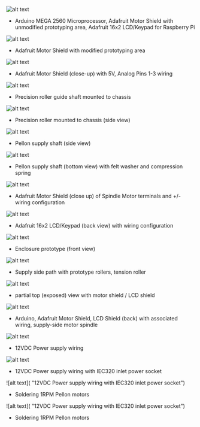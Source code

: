 ![alt text](https://github.com/epiil/open-cleaner/blob/master/photos/photos/2015-06-15%2015.39.20.jpg "Arduino MEGA 2560 Microprocessor, Adafruit Motor Shield with unmodified prototyping area, Adafruit 16x2 LCD/Keypad for Raspberry Pi")

- Arduino MEGA 2560 Microprocessor, Adafruit Motor Shield with unmodified prototyping area, Adafruit 16x2 LCD/Keypad for Raspberry Pi

![alt text](https://github.com/epiil/open-cleaner/blob/master/photos/photos/2015-06-25%2008.51.50.jpg "Adafruit Motor Shield with modified prototyping area")

- Adafruit Motor Shield with modified prototyping area

![alt text](https://github.com/epiil/open-cleaner/blob/master/photos/photos/2015-06-25%2008.54.22.jpg "Adafruit Motor Shield (close-up) with 5V, Analog Pins 1-3 wiring")

- Adafruit Motor Shield (close-up) with 5V, Analog Pins 1-3 wiring

![alt text](https://github.com/epiil/open-cleaner/blob/master/photos/photos/2015-07-09%2012.02.04.jpg "Precision roller guide shaft mounted to chassis")

- Precision roller guide shaft mounted to chassis

![alt text](https://github.com/epiil/open-cleaner/blob/master/photos/photos/2015-07-10%2015.35.20.jpg "Precision roller mounted to chassis (side view)")

- Precision roller mounted to chassis (side view)

![alt text](https://github.com/epiil/open-cleaner/blob/master/photos/photos/2015-07-19%2013.31.36.jpg "Pellon supply shaft (side view))")

- Pellon supply shaft (side view)

![alt text](https://github.com/epiil/open-cleaner/blob/master/photos/photos/2015-07-19%2013.32.18.jpg "Pellon supply shaft (bottom view) with felt washer and compression spring")

- Pellon supply shaft (bottom view) with felt washer and compression spring

![alt text](https://github.com/epiil/open-cleaner/blob/master/photos/photos/2015-07-24%2018.02.10.jpg "Adafruit Motor Shield (close up) of Spindle Motor terminals and +/- wiring configuration")

- Adafruit Motor Shield (close up) of Spindle Motor terminals and +/- wiring configuration

![alt text](https://github.com/epiil/open-cleaner/blob/master/photos/photos/2015-07-24%2018.03.04.jpg "Adafruit 16x2 LCD/Keypad (back view) with wiring configuration")

- Adafruit 16x2 LCD/Keypad (back view) with wiring configuration

![alt text](https://github.com/epiil/open-cleaner/blob/master/photos/photos/DSC05292.JPG "Enclosure prototype (front view)")

- Enclosure prototype (front view)

![alt text](https://github.com/epiil/open-cleaner/blob/master/photos/photos/DSC05295.JPG "Supply side path with prototype rollers, tension roller")

- Supply side path with prototype rollers, tension roller

![alt text](https://github.com/epiil/open-cleaner/blob/master/photos/photos/DSC05318.JPG "partial top (exposed) view with motor shield / LCD shield")

- partial top (exposed) view with motor shield / LCD shield

![alt text](https://github.com/epiil/open-cleaner/blob/master/photos/photos/DSC05313.JPG "Arduino, Adafruit Motor Shield, LCD Shield (back) with associated wiring, supply-side motor spindle")

- Arduino, Adafruit Motor Shield, LCD Shield (back) with associated wiring, supply-side motor spindle

![alt text](https://github.com/epiil/open-cleaner/blob/master/photos/photos/DSC05311.JPG "12VDC Power supply wiring")

- 12VDC Power supply wiring

![alt text](https://github.com/epiil/open-cleaner/blob/master/photos/photos/DSC05310.JPG "12VDC Power supply wiring with IEC320 inlet power socket")

- 12VDC Power supply wiring with IEC320 inlet power socket

![alt text]( "12VDC Power supply wiring with IEC320 inlet power socket")

- Soldering 1RPM Pellon motors 

![alt text]( "12VDC Power supply wiring with IEC320 inlet power socket")

- Soldering 1RPM Pellon motors 




